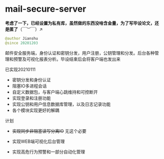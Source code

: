 # mail-secure-server

**考虑了一下，已经设置为私有库，虽然做的东西没啥含金量，为了写毕设论文，还是匿了**（￣︶￣）↗　

```java
@author Jianshu
@since 20201203

```

邮件安全服务端，身份认证和密钥分发，用户注册，公钥管理和分发。后台各种管理和预警及可视化报表分析。毕设结束后会将客户端也发出来

已实现20210111

- 密钥分发和身份认证
- 阻塞IO多进程会话
- 自定义数据包，与客户端心跳维持和可控断开
- 实现登录和注册功能
- 实现公钥和用户信息数据库管理，以及日志记录功能
- 各个模块实现更好的解耦

计划

- ~~实现同步非阻塞读写分离IO~~   无这个必要

- 实现WEB端可视化后台管理
- 实现高危行为预警和一部分自动化管理
